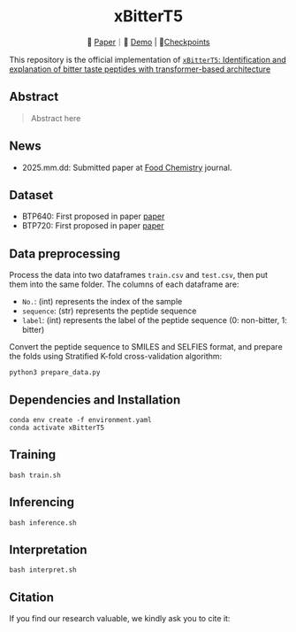 <h1 align="center">xBitterT5</h1>

<!-- ![tgmdlm](pics/tgmdlm.png) -->
<p align="center">
        📝 <a href="">Paper</a>｜🤗 <a href="https://huggingface.co/spaces/ndhieunguyen/xBitterT5">Demo</a> | 🚩<a href="https://huggingface.co/ndhieunguyen/xBitterT5">Checkpoints</a>
</p>

This repository is the official implementation of [`xBitterT5`: Identification and explanation of bitter taste peptides with transformer-based architecture ](https://github.com/nhattruongpham/mol-lang-bridge/)

## Abstract
> Abstract here


## News
- 2025.mm.dd: Submitted paper at [Food Chemistry](https://www.sciencedirect.com/journal/food-chemistry) journal.

## Dataset
- BTP640: First proposed in paper [paper](https://www.sciencedirect.com/science/article/pii/S0888754320301725)
- BTP720: First proposed in paper [paper](https://www.sciencedirect.com/science/article/pii/S0308814623019064)

## Data preprocessing
Process the data into two dataframes `train.csv` and `test.csv`, then put them into the same folder. The columns of each dataframe are:
- `No.`: (int) represents the index of the sample
- `sequence`: (str) represents the peptide sequence
- `label`: (int) represents the label of the peptide sequence (0: non-bitter, 1: bitter)

Convert the peptide sequence to SMILES and SELFIES format, and prepare the folds using Stratified K-fold cross-validation algorithm:
```
python3 prepare_data.py
```

## Dependencies and Installation
```
conda env create -f environment.yaml
conda activate xBitterT5
```

## Training
```
bash train.sh
```

## Inferencing
```
bash inference.sh
```

## Interpretation
```
bash interpret.sh
```

## Citation
If you find our research valuable, we kindly ask you to cite it:
```
```